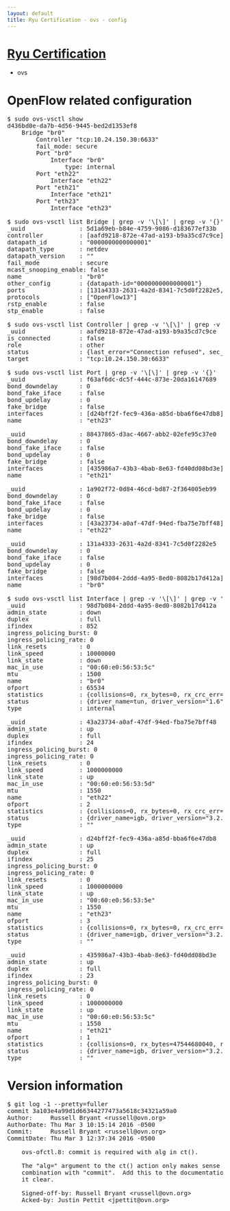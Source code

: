 ```yaml
---
layout: default
title: Ryu Certification - ovs - config
---
```

# [Ryu Certification](http://osrg.github.io/ryu/certification.html)
* ovs 

# OpenFlow related configuration
<pre>
$ sudo ovs-vsctl show
d436bd0e-da7b-4d56-9445-bed2d1353ef8
    Bridge "br0"
        Controller "tcp:10.24.150.30:6633"
        fail_mode: secure
        Port "br0"
            Interface "br0"
                type: internal
        Port "eth22"
            Interface "eth22"
        Port "eth21"
            Interface "eth21"
        Port "eth23"
            Interface "eth23"

$ sudo ovs-vsctl list Bridge | grep -v '\[\]' | grep -v '{}'
_uuid               : 5d1a69eb-b84e-4759-9086-d183677ef33b
controller          : [aafd9218-872e-47ad-a193-b9a35cd7c9ce]
datapath_id         : "0000000000000001"
datapath_type       : netdev
datapath_version    : "<built-in>"
fail_mode           : secure
mcast_snooping_enable: false
name                : "br0"
other_config        : {datapath-id="0000000000000001"}
ports               : [131a4333-2631-4a2d-8341-7c5d0f2282e5, 1a902f72-0d84-46cd-bd87-2f364005eb99, 88437865-d3ac-4667-abb2-02efe95c37e0, f63af6dc-dc5f-444c-873e-20da16147689]
protocols           : ["OpenFlow13"]
rstp_enable         : false
stp_enable          : false

$ sudo ovs-vsctl list Controller | grep -v '\[\]' | grep -v '{}'
_uuid               : aafd9218-872e-47ad-a193-b9a35cd7c9ce
is_connected        : false
role                : other
status              : {last_error="Connection refused", sec_since_connect="672", sec_since_disconnect="2", state=BACKOFF}
target              : "tcp:10.24.150.30:6633"

$ sudo ovs-vsctl list Port | grep -v '\[\]' | grep -v '{}'
_uuid               : f63af6dc-dc5f-444c-873e-20da16147689
bond_downdelay      : 0
bond_fake_iface     : false
bond_updelay        : 0
fake_bridge         : false
interfaces          : [d24bff2f-fec9-436a-a85d-bba6f6e47db8]
name                : "eth23"

_uuid               : 88437865-d3ac-4667-abb2-02efe95c37e0
bond_downdelay      : 0
bond_fake_iface     : false
bond_updelay        : 0
fake_bridge         : false
interfaces          : [435986a7-43b3-4bab-8e63-fd40dd08bd3e]
name                : "eth21"

_uuid               : 1a902f72-0d84-46cd-bd87-2f364005eb99
bond_downdelay      : 0
bond_fake_iface     : false
bond_updelay        : 0
fake_bridge         : false
interfaces          : [43a23734-a0af-47df-94ed-fba75e7bff48]
name                : "eth22"

_uuid               : 131a4333-2631-4a2d-8341-7c5d0f2282e5
bond_downdelay      : 0
bond_fake_iface     : false
bond_updelay        : 0
fake_bridge         : false
interfaces          : [98d7b084-2ddd-4a95-8ed0-8082b17d412a]
name                : "br0"

$ sudo ovs-vsctl list Interface | grep -v '\[\]' | grep -v '{}'
_uuid               : 98d7b084-2ddd-4a95-8ed0-8082b17d412a
admin_state         : down
duplex              : full
ifindex             : 852
ingress_policing_burst: 0
ingress_policing_rate: 0
link_resets         : 0
link_speed          : 10000000
link_state          : down
mac_in_use          : "00:60:e0:56:53:5c"
mtu                 : 1500
name                : "br0"
ofport              : 65534
statistics          : {collisions=0, rx_bytes=0, rx_crc_err=0, rx_dropped=0, rx_errors=0, rx_frame_err=0, rx_over_err=0, rx_packets=0, tx_bytes=0, tx_dropped=0, tx_errors=0, tx_packets=0}
status              : {driver_name=tun, driver_version="1.6", firmware_version="N/A"}
type                : internal

_uuid               : 43a23734-a0af-47df-94ed-fba75e7bff48
admin_state         : up
duplex              : full
ifindex             : 24
ingress_policing_burst: 0
ingress_policing_rate: 0
link_resets         : 0
link_speed          : 1000000000
link_state          : up
mac_in_use          : "00:60:e0:56:53:5d"
mtu                 : 1550
name                : "eth22"
ofport              : 2
statistics          : {collisions=0, rx_bytes=0, rx_crc_err=0, rx_dropped=0, rx_errors=0, rx_frame_err=0, rx_over_err=0, rx_packets=0, tx_bytes=31594766174, tx_dropped=0, tx_errors=0, tx_packets=21099507}
status              : {driver_name=igb, driver_version="3.2.10-k", firmware_version="2.10-9"}
type                : ""

_uuid               : d24bff2f-fec9-436a-a85d-bba6f6e47db8
admin_state         : up
duplex              : full
ifindex             : 25
ingress_policing_burst: 0
ingress_policing_rate: 0
link_resets         : 0
link_speed          : 1000000000
link_state          : up
mac_in_use          : "00:60:e0:56:53:5e"
mtu                 : 1550
name                : "eth23"
ofport              : 3
statistics          : {collisions=0, rx_bytes=0, rx_crc_err=0, rx_dropped=0, rx_errors=0, rx_frame_err=0, rx_over_err=0, rx_packets=0, tx_bytes=10327834500, tx_dropped=0, tx_errors=0, tx_packets=6885223}
status              : {driver_name=igb, driver_version="3.2.10-k", firmware_version="2.10-9"}
type                : ""

_uuid               : 435986a7-43b3-4bab-8e63-fd40dd08bd3e
admin_state         : up
duplex              : full
ifindex             : 23
ingress_policing_burst: 0
ingress_policing_rate: 0
link_resets         : 0
link_speed          : 1000000000
link_state          : up
mac_in_use          : "00:60:e0:56:53:5c"
mtu                 : 1550
name                : "eth21"
ofport              : 1
statistics          : {collisions=0, rx_bytes=47544680040, rx_crc_err=0, rx_dropped=0, rx_errors=0, rx_frame_err=0, rx_over_err=0, rx_packets=31775115, tx_bytes=0, tx_dropped=0, tx_errors=0, tx_packets=0}
status              : {driver_name=igb, driver_version="3.2.10-k", firmware_version="2.10-9"}
type                : ""
</pre>

# Version information
<pre>
$ git log -1 --pretty=fuller
commit 3a103e4a99d1d66344277473a5618c34321a59a0
Author:     Russell Bryant &lt;russell@ovn.org&gt;
AuthorDate: Thu Mar 3 10:15:14 2016 -0500
Commit:     Russell Bryant &lt;russell@ovn.org&gt;
CommitDate: Thu Mar 3 12:37:34 2016 -0500

    ovs-ofctl.8: commit is required with alg in ct&#40;&#41;.
    
    The &quot;alg=&quot; argument to the ct&#40;&#41; action only makes sense when used in
    combination with &quot;commit&quot;.  Add this to the documentation to help make
    it clear.
    
    Signed-off-by: Russell Bryant &lt;russell@ovn.org&gt;
    Acked-by: Justin Pettit &lt;jpettit@ovn.org&gt;
</pre>
